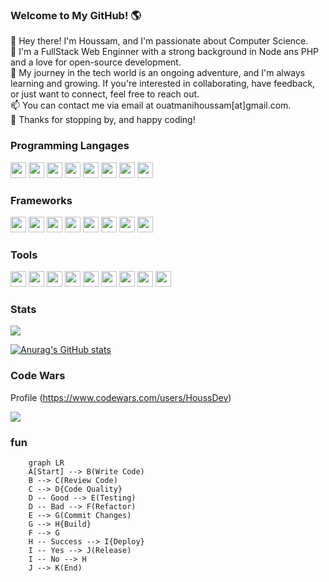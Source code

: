 ### Welcome to My GitHub! 🌎

👋 Hey there! I'm Houssam, and I'm passionate about Computer Science.<br>
🚀 I'm a FullStack Web Enginner with a strong background in Node ans PHP and a love for open-source development.<br>
🌱 My journey in the tech world is an ongoing adventure, and I'm always learning and growing. If you're interested in collaborating, have feedback, or just want to connect, feel free to reach out.<br>
📫 You can contact me via email at ouatmanihoussam[at]gmail.com.<br>
🌟 Thanks for stopping by, and happy coding!<br>

### Programming Langages

 <img src="https://cdn.jsdelivr.net/gh/devicons/devicon/icons/html5/html5-original.svg" width="25" />
<img src="https://cdn.jsdelivr.net/gh/devicons/devicon/icons/css3/css3-original.svg"  width="25" />
<img src="https://cdn.jsdelivr.net/gh/devicons/devicon/icons/javascript/javascript-original.svg" width="25" />
<img src="https://cdn.jsdelivr.net/gh/devicons/devicon/icons/typescript/typescript-original.svg" width="25"  />
<img src="https://cdn.jsdelivr.net/gh/devicons/devicon/icons/php/php-original.svg"  width="25" />
<img src="https://cdn.jsdelivr.net/gh/devicons/devicon/icons/python/python-original.svg" width="25" />
<img src="https://cdn.jsdelivr.net/gh/devicons/devicon/icons/java/java-original.svg" width="25" />
<img src="https://cdn.jsdelivr.net/gh/devicons/devicon/icons/bash/bash-original.svg"  width="25" />

### Frameworks

<img src="https://cdn.jsdelivr.net/gh/devicons/devicon/icons/angularjs/angularjs-original.svg"  width="25"/>
<img src="https://cdn.jsdelivr.net/gh/devicons/devicon/icons/react/react-original.svg" width="25"/>
<img src="https://cdn.jsdelivr.net/gh/devicons/devicon/icons/nextjs/nextjs-original.svg" width="25" />
<img src="https://cdn.jsdelivr.net/gh/devicons/devicon/icons/nestjs/nestjs-plain.svg" width="25" />
<img src="https://cdn.jsdelivr.net/gh/devicons/devicon/icons/express/express-original.svg"  width="25" />
<img src="https://cdn.jsdelivr.net/gh/devicons/devicon/icons/laravel/laravel-plain.svg" width="25" />
<img src="https://cdn.jsdelivr.net/gh/devicons/devicon/icons/flask/flask-original.svg" width="25" />
<img src="https://cdn.jsdelivr.net/gh/devicons/devicon/icons/spring/spring-original.svg"  width="25" />

### Tools

<img src="https://cdn.jsdelivr.net/gh/devicons/devicon/icons/git/git-original.svg"  width="25" />
<img src="https://cdn.jsdelivr.net/gh/devicons/devicon/icons/github/github-original.svg"  width="25" />
<img src="https://cdn.jsdelivr.net/gh/devicons/devicon/icons/github/github-original.svg"  width="25" />
<img src="https://cdn.jsdelivr.net/gh/devicons/devicon/icons/intellij/intellij-original.svg"  width="25" />
<img src="https://cdn.jsdelivr.net/gh/devicons/devicon/icons/phpstorm/phpstorm-original.svg"  width="25" />
<img src="https://cdn.jsdelivr.net/gh/devicons/devicon/icons/pycharm/pycharm-original.svg"   width="25"/>
<img src="https://cdn.jsdelivr.net/gh/devicons/devicon/icons/jupyter/jupyter-original.svg"  width="25" />
<img src="https://cdn.jsdelivr.net/gh/devicons/devicon/icons/docker/docker-original.svg"  width="25" />
<img src="https://cdn.jsdelivr.net/gh/devicons/devicon/icons/figma/figma-original.svg"  width="25" />

### Stats

![](https://komarev.com/ghpvc/?username=Houssam-OUATMANI&color=green)

[![Anurag's GitHub stats](https://github-readme-stats.vercel.app/api?username=Houssam-OUATMANI)](https://github.com/anuraghazra/github-readme-stats)

### Code Wars
Profile  (<https://www.codewars.com/users/HoussDev>)

<img src="https://www.codewars.com/users/HoussDev/badges/large">

### fun

```mermaid
    graph LR
    A[Start] --> B(Write Code)
    B --> C(Review Code)
    C --> D{Code Quality}
    D -- Good --> E(Testing)
    D -- Bad --> F(Refactor)
    E --> G(Commit Changes)
    G --> H{Build}
    F --> G
    H -- Success --> I{Deploy}
    I -- Yes --> J(Release)
    I -- No --> H
    J --> K(End)
```

